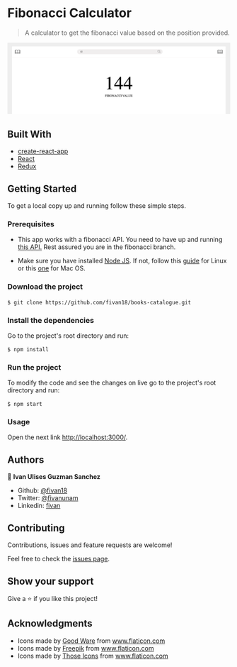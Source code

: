 # Fibonacci Calculator

> A calculator to get the fibonacci value based on the position provided. 

<p align="center">
    <img src="image.png">
</p>

## Built With

- [create-react-app](https://create-react-app.dev/)
- [React](https://reactjs.org/)
- [Redux](https://redux.js.org/)

## Getting Started

To get a local copy up and running follow these simple steps.

### Prerequisites

- This app works with a fibonacci API. You need to have up and running [this API.](https://github.com/fivan18/rails-api-template) Rest assured you are in the fibonacci branch.

- Make sure you have installed [Node JS](https://nodejs.org/en/). If not, follow this [guide](https://www.geeksforgeeks.org/installation-of-node-js-on-linux/) for Linux or this [one](https://treehouse.github.io/installation-guides/mac/node-mac.html) for Mac OS.

### Download the project

    $ git clone https://github.com/fivan18/books-catalogue.git

### Install the dependencies

Go to the project's root directory and run:

    $ npm install

### Run the project

To modify the code and see the changes on live go to the project's root directory and run:

    $ npm start

### Usage

Open the next link [http://localhost:3000/](http://localhost:3000/).

## Authors

👤 **Ivan Ulises Guzman Sanchez**

- Github: [@fivan18](https://github.com/fivan18)
- Twitter: [@fivanunam](https://twitter.com/fivanunam)
- Linkedin: [fivan](https://www.linkedin.com/in/fivan)

## Contributing

Contributions, issues and feature requests are welcome!

Feel free to check the [issues page](https://github.com/fivan18/books-catalogue/issues).

## Show your support

Give a ⭐️ if you like this project!

## Acknowledgments
- Icons made by <a href="https://www.flaticon.com/authors/good-ware" title="Good Ware">Good Ware</a> from <a href="https://www.flaticon.com/" title="Flaticon">www.flaticon.com</a>
- Icons made by <a href="https://www.freepik.com" title="Freepik">Freepik</a> from <a href="https://www.flaticon.com/" title="Flaticon">www.flaticon.com</a>
- Icons made by <a href="https://www.flaticon.com/authors/those-icons" title="Those Icons">Those Icons</a> from <a href="https://www.flaticon.com/" title="Flaticon">www.flaticon.com</a>
